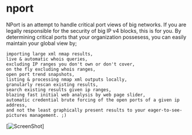 nport
=====

NPort is an attempt to handle critical port views of big networks. If you are legally responsible for the security of big IP v4 blocks, this is for you. By determining critical ports that your organization possesess, you can easily maintain your global view by;

    importing large xml nmap results,
    live & automatic whois queries,
    excluding IP ranges you don't own or don't cover, 
    on the fly excluding whois ranges, 
    open port trend snapshots, 
    listing & processing nmap xml outputs locally, 
    granularly rescan existing results,
    search existing results given ip ranges,
    blazing fast initial web analysis by web page slider,
    automatic credential brute forcing of the open ports of a given ip address,
    and not the least graphically present results to your eager-to-see-pictures management. ;) 
    
[![ScreenShot](https://raw.github.com/agguvenligi/nport/master/content/screenshot.png)]